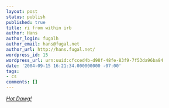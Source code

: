 ```yaml
---
layout: post
status: publish
published: true
title: ri from within irb
author: Hans
author_login: fugalh
author_email: hans@fugal.net
author_url: http://hans.fugal.net/
wordpress_id: 15
wordpress_url: urn:uuid:cfcced4b-d98f-48fe-83f9-7f53da96ba84
date: '2004-09-15 16:21:34.000000000 -07:00'
tags:
- cs
comments: []
---
```

<p><a href="http://groups-beta.google.com/group/comp.lang.ruby/msg/00418e2f3eb5bd9e"><em>Hot Dawg!</em></a></p>
